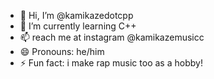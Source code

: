 - 👋 Hi, I’m @kamikazedotcpp
- 🌱 I’m currently learning C++
- 📫 reach me at instagram @kamikazemusicc 
- 😄 Pronouns: he/him
- ⚡ Fun fact: i make rap music too as a hobby!
